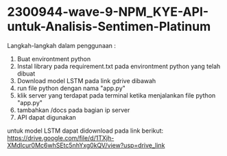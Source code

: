 # 2300944-wave-9-NPM_KYE-API-untuk-Analisis-Sentimen-Platinum

Langkah-langkah dalam penggunaan :
1. Buat environtment python
2. Instal library pada requirement.txt pada environtment python yang telah dibuat
3. Download model LSTM pada link gdrive dibawah
4. run file python dengan nama "app.py"
5. klik server yang terdapat pada terminal ketika menjalankan file python "app.py"
6. tambahkan /docs pada bagian ip server
7. API dapat digunakan



untuk model LSTM dapat didownload pada link berikut:
https://drive.google.com/file/d/1TXjh-XMdIcur0Mc6whSEtc5nhYxg0kQV/view?usp=drive_link
